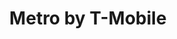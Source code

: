---
title: "Metro by T-Mobile"
url: /aurora/metro-by-t-mobile-south-sable-boulevard/
shop: mobile phone
---